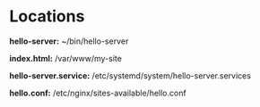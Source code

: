 # Locations
**hello-server:** ~/bin/hello-server

**index.html:** /var/www/my-site

**hello-server.service:** /etc/systemd/system/hello-server.services 

**hello.conf:** /etc/nginx/sites-available/hello.conf